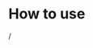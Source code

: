 # How to use

<!-- Add Javascript -->
<script src="http://code.jquery.com/jquery-1.11.1.min.js"></script>
<script src="instagram.ywc.js"></script>

<!-- script demo -->
/<script>
new Instagram({
	clientId: 'API_KEY', // client id
	tagName: 'jwcth' // tag name
})
.feed(function(data){
	// return json data
	console.log(data);
}
});
/</script>
